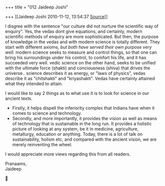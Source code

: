 +++
title = "012 Jaideep Joshi"

+++
[[Jaideep Joshi	2010-11-12, 13:54:37 [Source](https://groups.google.com/g/samskrita/c/d8OA7E-7WOU)]]



I disgree with the sentence "our culture did not nurture the scientific way of enquiry". Yes, the vedas dont give equations, and certainly, modern scientific methods of enquiry are more sophisticated. But then, the purpose of knowledge in the vedas and with modern science is totally different. They start with different axioms, *but both have served their own purpose very well.* modern science seeks to measure and control things, so that one can bring his surroundings under his control, to comfort his life, and it has succeeded very well. vedic science on the other hand, seeks to be unified with the ultimate force (shakti) and conciousness (shiva) that drives the universe.. science describes it as energy, or "laws of physics", vedas describe it as "chitshakti" and "kriyashakti". Vedas have certainly attained what they intended to attain.  
  
I would like to say 2 things as to what use it is to look for science in our ancient texts.  
  
- Firstly, it helps dispell the inferiority complex that Indians have when it comes to science and technology.  
- Secondly, and more importantly, it provides the vision as well as means of technology that is sustainable in the long run. It provides a holistic picture of looking at any system, be it in medicine, agriculture, metallurgy, education or anything. Today, there is a lot of talk on sustainability, holism etc, and compared with the ancient vision, we are merely reinventing the wheel.  
  
I would appreciate more views regarding this from all readers.  
  
Pranaams,  
Jaideep  



